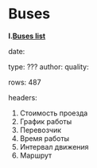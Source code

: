 Buses
======

**I.[Buses list]()**

date:

type: ???
author:
quality:

rows: 487

headers: 

1. Стоимость проезда
2. График работы
3. Перевозчик
4. Время работы
5. Интервал движения
6. Маршрут
